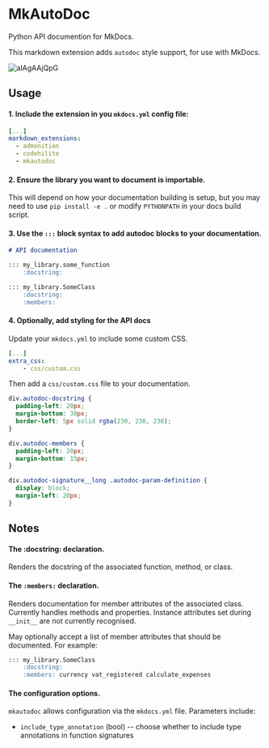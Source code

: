 # MkAutoDoc

Python API documention for MkDocs.

This markdown extension adds `autodoc` style support, for use with MkDocs.

![aIAgAAjQpG](https://user-images.githubusercontent.com/647359/66651320-a276ff80-ec2a-11e9-9cec-9eba425d5304.gif)

## Usage

#### 1. Include the extension in you `mkdocs.yml` config file:

```yaml
[...]
markdown_extensions:
  - admonition
  - codehilite
  - mkautodoc
```

#### 2. Ensure the library you want to document is importable.

This will depend on how your documentation building is setup, but
you may need to use `pip install -e .` or modify `PYTHONPATH` in your docs build script.

#### 3. Use the `:::` block syntax to add autodoc blocks to your documentation.

```markdown
# API documentation

::: my_library.some_function
    :docstring:

::: my_library.SomeClass
    :docstring:
    :members:
```

#### 4. Optionally, add styling for the API docs

Update your `mkdocs.yml` to include some custom CSS.

```yaml
[...]
extra_css:
    - css/custom.css
```

Then add a `css/custom.css` file to your documentation.

```css
div.autodoc-docstring {
  padding-left: 20px;
  margin-bottom: 30px;
  border-left: 5px solid rgba(230, 230, 230);
}

div.autodoc-members {
  padding-left: 20px;
  margin-bottom: 15px;
}

div.autodoc-signature__long .autodoc-param-definition {
  display: block;
  margin-left: 20px;
}
```

## Notes

#### The :docstring: declaration.

Renders the docstring of the associated function, method, or class.

#### The `:members:` declaration.

Renders documentation for member attributes of the associated class.
Currently handles methods and properties.
Instance attributes set during `__init__` are not currently recognised.

May optionally accept a list of member attributes that should be documented. For example:

```markdown
::: my_library.SomeClass
    :docstring:
    :members: currency vat_registered calculate_expenses
```

#### The configuration options.

`mkautodoc` allows configuration via the `mkdocs.yml` file. Parameters
include:

* `include_type_annotation` (bool) -- choose whether to include type
  annotations in function signatures
